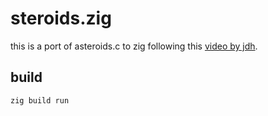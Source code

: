 # steroids.zig

this is a port of asteroids.c to zig following this [video by jdh](https://www.youtube.com/watch?v=ajbYYgbDXGk).

## build

```sh
zig build run
```
